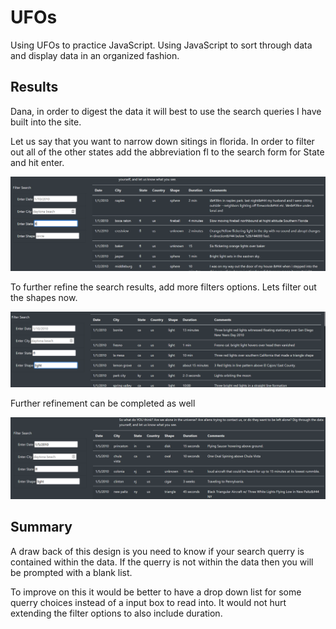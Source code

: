 # UFOs
Using UFOs to practice JavaScript. Using JavaScript to sort through data and display data in an organized fashion. 

## Results
Dana, in order to digest the data it will best to use the search queries I have built into the site. 

Let us say that you want to narrow down sitings in florida. In order to filter out all of the other states add the abbreviation fl to the search form for State and hit enter.

![filter_by_state](static/images/filtering_by_state.png)

To further refine the search results, add more filters options. Lets filter out the shapes now. 

![filter_by_shape](static/images/filter_by_state_shape.png)

Further refinement can be completed as well 

![filter_by_date](static/images/filter_by_state_shape_date.png)

## Summary
A draw back of this design is you need to know if your search querry is contained within the data. If the querry is not within the data then you will be prompted with a blank list.

To improve on this it would be better to have a drop down list for some querry choices instead of a input box to read into. It would not hurt extending the filter options to also include duration.